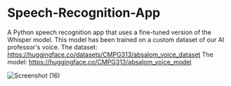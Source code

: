 # Speech-Recognition-App
A Python speech recognition app that uses a fine-tuned version of the Whisper model. This model has been trained on a custom dataset of our AI professor's voice.
The dataset: https://huggingface.co/datasets/CMPG313/absalom_voice_dataset
The model: https://huggingface.co/CMPG313/absalom_voice_model

![Screenshot (16)](https://github.com/ferdisteyn/Speech-Recognition-App/assets/86238321/425bcb23-fdaa-4ef3-9762-663d1cb861d3)
